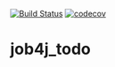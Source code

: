 [![Build Status](https://travis-ci.com/Selesito/job4j_todo.svg?branch=main)](https://travis-ci.com/Selesito/job4j_todo)
[![codecov](https://codecov.io/gh/Selesito/job4j_todo/branch/master/graph/badge.svg?token=3F79326ESD)](https://codecov.io/gh/Selesito/job4j_todo)
# job4j_todo